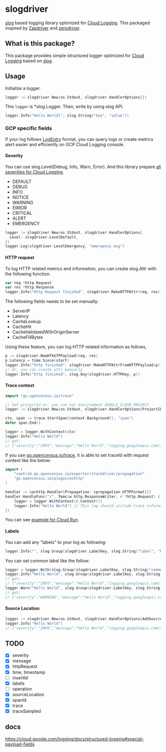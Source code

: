 # slogdriver

[slog](https://github.com/golang/exp/tree/master/slog) based logging library optimized for [Cloud Logging](https://cloud.google.com/logging). This packaged inspired by [Zapdriver](https://github.com/blendle/zapdriver) and [zerodriver](https://github.com/hirosassa/zerodriver).

## What is this package?

This package provides simple structured logger optimized for [Cloud Logging](https://cloud.google.com/logging) based on [slog](https://github.com/golang/exp/tree/master/slog).

## Usage

Initialize a logger.

```go
logger := slogdriver.New(os.Stdout, slogdriver.HandlerOptions{})
```

This `logger` is *slog.Logger. Then, write by using slog API.

```go
logger.Info("Hello World!", slog.String("key", "value"))
```

### GCP specific fields

If your log follows [LogEntry](https://cloud.google.com/logging/docs/reference/v2/rest/v2/LogEntry) format, you can query logs or create metrics alert easier and efficiently on GCP Cloud Logging console.

#### Severity

You can use slog.Level(Debug, Info, Warn, Error). And this library prepare [all severities for Cloud Logging](https://cloud.google.com/logging/docs/reference/v2/rest/v2/LogEntry#LogSeverity).

* DEFAULT
* DEBUG
* INFO
* NOTICE
* WARNING
* ERROR
* CRITICAL
* ALERT
* EMERGENCY

```go
logger := slogdriver.New(os.Stdout, slogdriver.HandlerOptions{
  Level: slogdriver.LevelDefault,
})
logger.Log(slogdriver.LevelEmergency, "emergency msg")
```

#### HTTP request

To log HTTP related metrics and information, you can create slog.Attr with the following function.

```go
var req *http.Request
var res *http.Response
logger.Info("Http Request finished", slogdriver.MakeHTTPAttr(req, res))
```

The following fields needs to be set manually:

- ServerIP
- Latency
- CacheLookup
- CacheHit
- CacheValidatedWithOriginServer
- CacheFillBytes

Using these feature, you can log HTTP related information as follows,

```go
p := slogdriver.NewHTkkTPPayload(req, res)
p.Latency = time.Since(start)
logger.Info("http finished", slogdriver.MakeHTTPAttrFromHTTPPayload(p))
// Or, you can create attr manually
logger.Info("http finished", slog.Any(slogdriver.HTTPKey, p))
```

#### Trace context

```go
import "go.opencensus.io/trace"

// Set projectId or, you can set environment GOOGLE_CLOUD_PROJECT
logger := slogdriver.New(os.Stdout, slogdriver.HandlerOptions{ProjectID: "YOUR_PROJECT_ID"})

ctx, span := trace.StartSpan(context.Background(), "span")
defer span.End()

logger = logger.WithContext(ctx)
logger.Info("Hello World")
// got:
// {"severity":"INFO","message":"Hello World","logging.googleapis.com/trace":"projects/YOUR_PROJECT_ID/traces/00000000000000000000000000000000","logging.googleapis.com/spanId":"0000000000000000","logging.googleapis.com/trace_sampled":true}
```

If you use [go.opencensus.io/trace](https://pkg.go.dev/go.opencensus.io/trace), it is able to set traceId with request context like the below:

```go
import (
	"contrib.go.opencensus.io/exporter/stackdriver/propagation"
	"go.opencensus.io/plugin/ochttp"
)

handler := &ochttp.Handler{Propagation: &propagation.HTTPFormat{}}
handler.HandleFunc("/", func(w http.ResponseWriter, r *http.Request) {
	logger = logger.WithContext(r.Context())
	logger.Info("Hello World") // This log should include trace information.
})
```

You can see [example for Cloud Run](./examples/cloudrun).

#### Labels

You can add any "labels" to your log as following:

```go
logger.Info("", slog.Group(slogdriver.LabelKey, slog.String("label", "hoge")))
```

You can set common label like the follow:

```go
logger = logger.With(slog.Group(slogdriver.LabelKey, slog.String("commonLabel", "hoge")))
logger.Info("Hello World", slog.Group(slogdriver.LabelKey, slog.String("label1", "fuga")))
// got:
// {"severity":"INFO","message":"Hello World","logging.googleapis.com/labels":{"commonLabel":"hoge","label1":"fuga"}}
logger.Warn("Hello World", slog.Group(slogdriver.LabelKey, slog.String("label2", "fuga")))
// got:
// {"severity":"WARNING","message":"Hello World","logging.googleapis.com/labels":{"commonLabel":"hoge","label2":"fuga"}}
```

#### Source Location

```go
logger := slogdriver.New(os.Stdout, slogdriver.HandlerOptions{AddSource: true})
logger.Info("Hello World")
// {"severity":"INFO","message":"Hello World","logging.googleapis.com/sourceLocation":{"file":"/path/to/source.go","line":"12","function":"yourFunction"}}
```

## TODO

- [x] severity
- [x] message
- [x] httpRequest
- [x] time, timestamp
- [ ] insertId
- [x] labels
- [ ] operation
- [x] sourceLocation
- [x] spanId
- [x] trace
- [x] traceSampled

## docs

https://cloud.google.com/logging/docs/structured-logging#special-payload-fields
